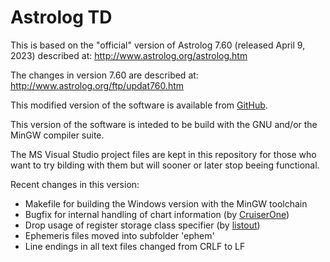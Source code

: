 # Astrolog TD

This is based on the "official" version of Astrolog 7.60 (released April 9, 2023)
described at: http://www.astrolog.org/astrolog.htm

The changes in version 7.60 are described at: http://www.astrolog.org/ftp/updat760.htm

This modified version of the software is available from [GitHub][astrolog-td].

This version of the software is inteded to be build with the GNU and/or
the MinGW compiler suite. 

The MS Visual Studio project files are kept in this repository for those who 
want to try bilding with them but will sooner or later stop beeing functional.

Recent changes in this version:

- Makefile for building the Windows version with the MinGW toolchain
- Bugfix for internal handling of chart information (by [CruiserOne][])
- Drop usage of register storage class specifier (by [listout][])
- Ephemeris files moved into subfolder 'ephem'
- Line endings in all text files changed from CRLF to LF

[astrolog-td]: https://github.com/TDuessel/AstrologTD
[listout]: https://github.com/listout
[CruiserOne]: https://github.com/CruiserOne
